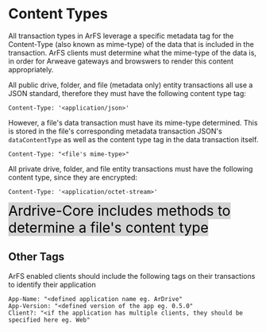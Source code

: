 # Content Types

All transaction types in ArFS leverage a specific metadata tag for the Content-Type (also known as mime-type) of the data that is included in the transaction. ArFS clients must determine what the mime-type of the data is, in order for Arweave gateways and browswers to render this content appropriately.

All public drive, folder, and file (metadata only) entity transactions all use a JSON standard, therefore they must have the following content type tag:

```
Content-Type: '<application/json>'
```

However, a file's data transaction must have its mime-type determined. This is stored in the file's corresponding metadata transaction JSON's `dataContentType` as well as the content type tag in the data transaction itself.

```
Content-Type: "<file's mime-type>"
```

All private drive, folder, and file entity transactions must have the following content type, since they are encrypted:

```
Content-Type: '<application/octet-stream>'
```

<mark style="background: #d3d3d3; font-size: 200%">Ardrive-Core includes methods to determine a file's content type</mark>


## Other Tags

ArFS enabled clients should include the following tags on their transactions to identify their application

```
App-Name: "<defined application name eg. ArDrive"
App-Version: "<defined version of the app eg. 0.5.0"
Client?: "<if the application has multiple clients, they should be specified here eg. Web" 
```



